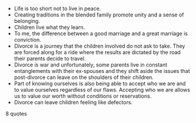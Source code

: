  - Life is too short not to live in peace.
 - Creating traditions in the blended family promote unity and a sense of belonging.
 - Children live what they learn.
 - To me, the difference between a good marriage and a great marriage is conviction.
 - Divorce is a journey that the children involved do not ask to take. They are forced along for a ride where the results are dictated by the road their parents decide to travel.
 - Divorce is war and unfortunately, some parents live in constant entanglements with their ex-spouses and they shift aside the issues that post-divorce can leave on the shoulders of their children.
 - Part of knowing ourselves is also being able to accept who we are and to value ourselves regardless of our flaws. Accepting who we are allows us to value our worth without conditions or reservations.
 - Divorce can leave children feeling like defectors.

8 quotes